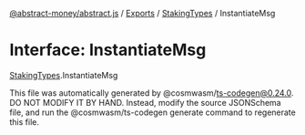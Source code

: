 [@abstract-money/abstract.js](../README.md) / [Exports](../modules.md) / [StakingTypes](../modules/StakingTypes.md) / InstantiateMsg

# Interface: InstantiateMsg

[StakingTypes](../modules/StakingTypes.md).InstantiateMsg

This file was automatically generated by @cosmwasm/ts-codegen@0.24.0.
DO NOT MODIFY IT BY HAND. Instead, modify the source JSONSchema file,
and run the @cosmwasm/ts-codegen generate command to regenerate this file.
